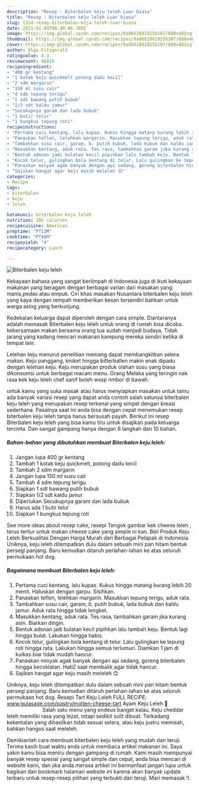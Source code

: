 ```yaml
---
description: "Resep : Biterbalen keju leleh Luar biasa"
title: "Resep : Biterbalen keju leleh Luar biasa"
slug: 1324-resep-biterbalen-keju-leleh-luar-biasa
date: 2021-01-09T06:40:06.780Z
image: https://img-global.cpcdn.com/recipes/0ad6628d1925b107/680x482cq70/biterbalen-keju-leleh-foto-resep-utama.jpg
thumbnail: https://img-global.cpcdn.com/recipes/0ad6628d1925b107/680x482cq70/biterbalen-keju-leleh-foto-resep-utama.jpg
cover: https://img-global.cpcdn.com/recipes/0ad6628d1925b107/680x482cq70/biterbalen-keju-leleh-foto-resep-utama.jpg
author: Olga Fitzgerald
ratingvalue: 4.3
reviewcount: 46816
recipeingredient:
- "400 gr kentang"
- "1 kotak keju quickmelt potong dadu kecil"
- "2 sdm margarin"
- "150 ml susu cair"
- "4 sdm tepung terigu"
- "1 sdt bawang putih bubuk"
- "1/2 sdt kaldu jamur"
- "Secukupnya garam dan lada bubuk"
- "1 butir telur"
- "1 bungkus tepung roti"
recipeinstructions:
- "Pertama cuci kentang, lalu kupas. Kukus hingga matang kurang lebih 20 menit. Haluskan dengan garpu. Sisihkan."
- "Panaskan teflon, lelehkan margarin. Masukkan tepung terigu, aduk rata."
- "Tambahkan susu cair, garam, b. putih bubuk, lada bubuk dan kaldu jamur. Aduk rata hingga tidak lengket."
- "Masukkan kentang, aduk rata. Tes rasa, tambahkan garam jika kurang asin. Biarkan dingin."
- "Bentuk adonan jadi bulatan kecil pipihkan lalu tambah keju. Bentuk lagi hingga bulat. Lakukan hingga habis."
- "Kocok telur, gulingkan bola kentang di telur. Lalu gulingkan ke tepung roti hingga rata. Lakukan hingga semua terlumuri. Diamkan 1 jam di kulkas biar tidak mudah hancur."
- "Panaskan minyak agak banyak dengan api sedang, goreng biterbalen hingga kecoklatan. Hati2 saat membalik agar tidak hancur."
- "Sajikan hangat agar keju masih meleleh 😊"
categories:
- Recipe
tags:
- biterbalen
- keju
- leleh

katakunci: biterbalen keju leleh 
nutrition: 205 calories
recipecuisine: American
preptime: "PT13M"
cooktime: "PT46M"
recipeyield: "4"
recipecategory: Lunch

---
```



![Biterbalen keju leleh](https://img-global.cpcdn.com/recipes/0ad6628d1925b107/680x482cq70/biterbalen-keju-leleh-foto-resep-utama.jpg)

Kekayaan bahasa yang sangat berlimpah di Indonesia juga di ikuti kekayaan makanan yang beragam dengan berbagai varian dari masakan yang manis,pedas atau empuk. Ciri khas masakan Nusantara biterbalen keju leleh yang kaya dengan rempah memberikan kesan tersendiri bahkan untuk warga asing yang berkunjung.


Kedekatan keluarga dapat diperoleh dengan cara simple. Diantaranya adalah memasak Biterbalen keju leleh untuk orang di rumah bisa dicoba. kebersamaan makan bersama orang tua sudah menjadi budaya, Tidak jarang yang kadang mencari makanan kampung mereka sendiri ketika di tempat lain.

Lelehan keju menurut penelitian memang dapat membangkitkan selera makan. Keju panggang, kroket hingga bitterballen makin enak dipadu dengan lelehan keju. Keju merupakan produk olahan susu yang biasa dikonsumsi untuk berbagai macam menu. Orang Melaka yang teringin nak rasa kek keju leleh chef sanif boleh wssp nmbor di bawah.

untuk kamu yang suka masak atau harus menyiapkan masakan untuk tamu ada banyak variasi resep yang dapat anda contoh salah satunya biterbalen keju leleh yang merupakan resep terkenal yang simpel dengan kreasi sederhana. Pasalnya saat ini anda bisa dengan cepat menemukan resep biterbalen keju leleh tanpa harus bersusah payah.
Berikut ini resep Biterbalen keju leleh yang bisa kamu tiru untuk disajikan pada keluarga tercinta. Dan sangat gampang hanya dengan 8 langkah dan 10 bahan.


<!--inarticleads1-->

##### Bahan-bahan yang dibutuhkan membuat Biterbalen keju leleh:

1. Jangan lupa 400 gr kentang
1. Tambah 1 kotak keju quickmelt, potong dadu kecil
1. Tambah 2 sdm margarin
1. Jangan lupa 150 ml susu cair
1. Tambah 4 sdm tepung terigu
1. Siapkan 1 sdt bawang putih bubuk
1. Siapkan 1/2 sdt kaldu jamur
1. Diperlukan Secukupnya garam dan lada bubuk
1. Harus ada 1 butir telur
1. Siapkan 1 bungkus tepung roti


See more ideas about resep cake, resepi Tengok gambar kek cheese leleh , terus terliur untuk makan cheese cake yang simple ni kan. Beli Produk Keju Leleh Berkualitas Dengan Harga Murah dari Berbagai Pelapak di Indonesia. Uniknya, keju leleh ditempatkan dulu dalam sebuah mini pan hitam bentuk persegi panjang. Baru kemudian ditaruh perlahan-lahan ke atas seluruh permukaan hot dog. 

<!--inarticleads2-->

##### Bagaimana membuat  Biterbalen keju leleh:

1. Pertama cuci kentang, lalu kupas. Kukus hingga matang kurang lebih 20 menit. Haluskan dengan garpu. Sisihkan.
1. Panaskan teflon, lelehkan margarin. Masukkan tepung terigu, aduk rata.
1. Tambahkan susu cair, garam, b. putih bubuk, lada bubuk dan kaldu jamur. Aduk rata hingga tidak lengket.
1. Masukkan kentang, aduk rata. Tes rasa, tambahkan garam jika kurang asin. Biarkan dingin.
1. Bentuk adonan jadi bulatan kecil pipihkan lalu tambah keju. Bentuk lagi hingga bulat. Lakukan hingga habis.
1. Kocok telur, gulingkan bola kentang di telur. Lalu gulingkan ke tepung roti hingga rata. Lakukan hingga semua terlumuri. Diamkan 1 jam di kulkas biar tidak mudah hancur.
1. Panaskan minyak agak banyak dengan api sedang, goreng biterbalen hingga kecoklatan. Hati2 saat membalik agar tidak hancur.
1. Sajikan hangat agar keju masih meleleh 😊


Uniknya, keju leleh ditempatkan dulu dalam sebuah mini pan hitam bentuk persegi panjang. Baru kemudian ditaruh perlahan-lahan ke atas seluruh permukaan hot dog. Resepi Tart Keju Leleh FULL RECIPE: www.gulasage.com/pastry/molten-cheese-tart Ayam Keju Leleh 🧀 ⠀⠀⠀⠀⠀⠀⠀⠀⠀ Salah satu menu yang endeus banget kalau. Keju cheddar leleh memiliki rasa yang lezat, tetapi sedikit sulit dibuat. Terkadang kekentalan yang dihasilkan tidak sesuai selera, atau keju justru memisah, bahkan hangus saat meleleh. 

Demikianlah cara membuat biterbalen keju leleh yang mudah dan teruji. Terima kasih buat waktu anda untuk membaca artikel makanan ini. Saya yakin kamu bisa meniru dengan gampang di rumah. Kami masih mempunyai banyak resep spesial yang sangat simple dan cepat, anda bisa mencari di website kami, dan jika anda merasa artikel ini bermanfaat jangan lupa untuk bagikan dan bookmark halaman website ini karena akan banyak update terbaru untuk resep-resep pilihan yang terbukti dan teruji. Mari memasak !!. 
